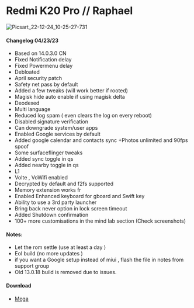 # Redmi K20 Pro // Raphael
![Picsart_22-12-24_10-25-27-731](https://user-images.githubusercontent.com/83476983/220929114-6e4bdf52-e231-4a1b-90bc-8d0915adb6b1.jpg)

#### Changelog 04/23/23

 + Based on 14.0.3.0 CN 
+ Fixed Notification delay
+ Fixed Powermenu delay 
+ Debloated 
+ April security patch
+ Safety net pass by default
+ Added a few tweaks (will work better if rooted)
+ Magisk hide auto enable if using magisk delta 
+ Deodexed
+ Multi language
+ Reduced log spam ( even clears the log on every reboot)
+ Disabled signature verification
+ Can downgrade system/user apps
+ Enabled Google services by default
+ Added google calendar and contacts sync
+Photos unlimited and 90fps spoof
+ Some surfaceflinger tweaks
+ Added sync toggle in qs
+ Added nearby toggle in qs
+ L1
+ Volte , VoWifi enabled
+ Decrypted by default and f2fs supported
+ Memory extension works fr
+ Enabled Enhanced keyboard for gboard and Swift key
+ Ability to use a 3rd party launcher
+ Bring back never option in lock screen timeout
+ Added Shutdown confirmation 
+ 100+ more customisations in the mind lab section (Check screenshots)

#### Notes:

- Let the rom settle (use at least a day )
- Eol build (no more updates )
- if you want a Google setup instead of miui , flash the file in notes from support group
- Old 13.0.18 build is removed due to issues.

#### Download
- [Mega](https://mega.nz/file/UDx2XL6b#LKzmd-y14a23nKiZJUfPJk-3wGQ1H7PUMmZ1WUOvKlg)

